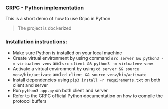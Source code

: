 ### GRPC - Python implementation

This is a short demo of how to use Grpc in Python

> The project is dockerized

### Installation instructions:

- Make sure Python is installed on your local machine
- Create virtual environment by using command `src server && python3 -m virtualenv venv` and `src client && python3 -m virtualenv venv`
- Activate a virtual environment by using `cd server && source venv/bin/activate` and `cd client && source venv/bin/activate`
- Install dependencies using `pip3 install -r requirements.txt` on both client and server
- Run `python3 app.py` on both client and server
- Refer to the GRPC official Python documentation on how to compile the protocol buffers
  